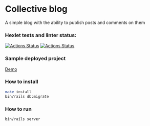 # Collective blog
A simple blog with the ability to publish posts and comments on them

### Hexlet tests and linter status:
[![Actions Status](https://github.com/boldyrev/rails-project-lvl2/workflows/hexlet-check/badge.svg)](https://github.com/boldyrev/rails-project-lvl2/actions)
[![Actions Status](https://github.com/boldyrev/rails-project-lvl2/workflows/build/badge.svg)](https://github.com/boldyrev/rails-project-lvl2/actions)

### Sample deployed project
[Demo](https://murmuring-hollows-89943.herokuapp.com/ )

### How to install
```bash
make install
bin/rails db:migrate
```

### How to run
```
bin/rails server
```

